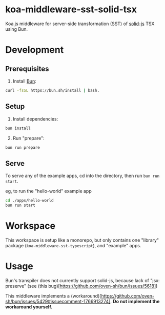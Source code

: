 # koa-middleware-sst-solid-tsx

Koa.js middleware for server-side transformation (SST) of [solid-js](https://www.solidjs.com/) TSX using Bun.

# Development

## Prerequisites

1. Install [Bun](https://bun.sh/):

```bash
curl -fsSL https://bun.sh/install | bash.
```

## Setup

1. Install dependencies:

```bash
bun install
```

2. Run "prepare":

```bash
bun run prepare
```

## Serve

To serve any of the example apps, cd into the directory, then run `bun run start`.

eg, to run the "hello-world" example app

```bash
cd ./apps/hello-world
bun run start
```

# Workspace

This workspace is setup like a monorepo, but only contains one "library" package (`koa-middleware-sst-typescript`), and "example" apps.

# Usage

Bun's transpiler does not currently support solid-js, because lack of "jsx: preserve" (see (this bug)[https://github.com/oven-sh/bun/issues/5618])

This middleware implements a (workaround)[https://github.com/oven-sh/bun/issues/5429#issuecomment-1766913274]. **Do not implement the workaround yourself.**

